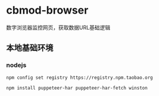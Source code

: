 # cbmod-browser

数字浏览器监控网页，获取数据URL基础逻辑

## 本地基础环境

### nodejs

`npm config set registry https://registry.npm.taobao.org`

`npm install puppeteer-har puppeteer-har-fetch winston`


